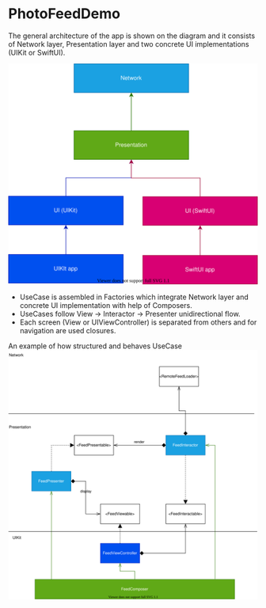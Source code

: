 # PhotoFeedDemo

The general architecture of the app is shown on the diagram and it consists of Network layer, Presentation layer and two concrete UI implementations (UIKit or SwiftUI).

![App layers](https://github.com/surakamy/PhotoFeedDemo/blob/main/Documents/App-Layers.svg)

- UseCase is assembled in Factories which integrate Network layer and concrete UI implementation with help of Composers.
- UseCases follow View -> Interactor -> Presenter unidirectional flow.
- Each screen (View or UIViewController) is separated from others and for navigation are used closures.

An example of how structured and behaves UseCase
![UseCase Example](https://github.com/surakamy/PhotoFeedDemo/blob/main/Documents/FeedUseCase.svg)
